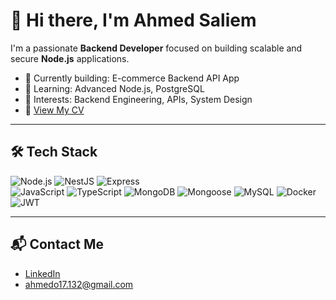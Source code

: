 # 👋 Hi there, I'm Ahmed Saliem

I'm a passionate **Backend Developer** focused on building scalable and secure **Node.js** applications.

- 🔭 Currently building: E-commerce Backend API App  
- 🌱 Learning: Advanced Node.js, PostgreSQL  
- 👀 Interests: Backend Engineering, APIs, System Design  
- 📄 [View My CV](https://bit.ly/3Fl14wk)

---

## 🛠️ Tech Stack

![Node.js](https://img.shields.io/badge/-Node.js-339933?logo=node.js&logoColor=white&style=flat)
![NestJS](https://img.shields.io/badge/-NestJS-E0234E?logo=nestjs&logoColor=white&style=flat)
![Express](https://img.shields.io/badge/-Express.js-black?logo=express&logoColor=white&style=flat)  
![JavaScript](https://img.shields.io/badge/-JavaScript-F7DF1E?logo=javascript&logoColor=black&style=flat)
![TypeScript](https://img.shields.io/badge/-TypeScript-3178C6?logo=typescript&logoColor=white&style=flat)
![MongoDB](https://img.shields.io/badge/-MongoDB-47A248?logo=mongodb&logoColor=white&style=flat)
![Mongoose](https://img.shields.io/badge/-Mongoose-880000?logo=mongoose&logoColor=white&style=flat)
![MySQL](https://img.shields.io/badge/-MySQL-4479A1?logo=mysql&logoColor=white&style=flat)
![Docker](https://img.shields.io/badge/-Docker-2496ED?logo=docker&logoColor=white&style=flat)
![JWT](https://img.shields.io/badge/-JWT-black?logo=jsonwebtokens&logoColor=white&style=flat) 

---

## 📬 Contact Me

- [LinkedIn](https://www.linkedin.com/in/ahmed-o-abdelaal)  
- [ahmedo17.132@gmail.com](mailto:ahmedo17.132@gmail.com)

